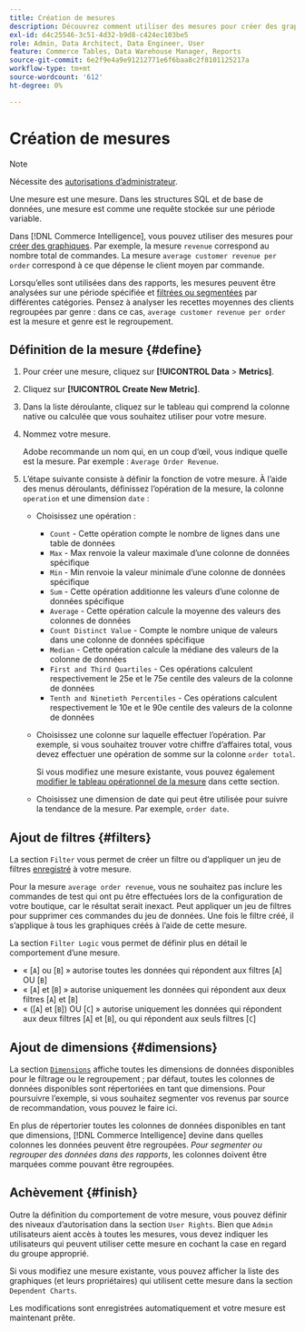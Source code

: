 ```yaml
---
title: Création de mesures
description: Découvrez comment utiliser des mesures pour créer des graphiques.
exl-id: d4c25546-3c51-4d32-b9d8-c424ec103be5
role: Admin, Data Architect, Data Engineer, User
feature: Commerce Tables, Data Warehouse Manager, Reports
source-git-commit: 6e2f9e4a9e91212771e6f6baa8c2f8101125217a
workflow-type: tm+mt
source-wordcount: '612'
ht-degree: 0%

---
```


# Création de mesures

>[!NOTE]
>
>Nécessite des [autorisations d’administrateur](../../administrator/user-management/user-management.md).

Une mesure est une mesure. Dans les structures SQL et de base de données, une mesure est comme une requête stockée sur une période variable.

Dans [!DNL Commerce Intelligence], vous pouvez utiliser des mesures pour [créer des graphiques](../../data-user/reports/ess-rpt-build-visual.md). Par exemple, la mesure `revenue` correspond au nombre total de commandes. La mesure `average customer revenue per order` correspond à ce que dépense le client moyen par commande.

Lorsqu’elles sont utilisées dans des rapports, les mesures peuvent être analysées sur une période spécifiée et [filtrées ou segmentées](../../best-practices/segment-filter.md) par différentes catégories. Pensez à analyser les recettes moyennes des clients regroupées par genre : dans ce cas, `average customer revenue per order` est la mesure et genre est le regroupement.

## Définition de la mesure {#define}

1. Pour créer une mesure, cliquez sur **[!UICONTROL Data** > **Metrics]**.

1. Cliquez sur **[!UICONTROL Create New Metric]**.

1. Dans la liste déroulante, cliquez sur le tableau qui comprend la colonne native ou calculée que vous souhaitez utiliser pour votre mesure.

1. Nommez votre mesure.

   Adobe recommande un nom qui, en un coup d’œil, vous indique quelle est la mesure. Par exemple : `Average Order Revenue`.

1. L’étape suivante consiste à définir la fonction de votre mesure. À l’aide des menus déroulants, définissez l’opération de la mesure, la colonne `operation` et une dimension `date` :

   * Choisissez une opération :
      * `Count` - Cette opération compte le nombre de lignes dans une table de données
      * `Max` - Max renvoie la valeur maximale d’une colonne de données spécifique
      * `Min` - Min renvoie la valeur minimale d’une colonne de données spécifique
      * `Sum` - Cette opération additionne les valeurs d’une colonne de données spécifique
      * `Average` - Cette opération calcule la moyenne des valeurs des colonnes de données
      * `Count Distinct Value` - Compte le nombre unique de valeurs dans une colonne de données spécifique
      * `Median` - Cette opération calcule la médiane des valeurs de la colonne de données
      * `First and Third Quartiles` - Ces opérations calculent respectivement le 25e et le 75e centile des valeurs de la colonne de données
      * `Tenth and Ninetieth Percentiles` - Ces opérations calculent respectivement le 10e et le 90e centile des valeurs de la colonne de données

   * Choisissez une colonne sur laquelle effectuer l’opération. Par exemple, si vous souhaitez trouver votre chiffre d’affaires total, vous devez effectuer une opération de somme sur la colonne `order total`.

     Si vous modifiez une mesure existante, vous pouvez également [modifier le tableau opérationnel de la mesure](../../data-analyst/data-warehouse-mgr/change-metric-op-table.md) dans cette section.

   * Choisissez une dimension de date qui peut être utilisée pour suivre la tendance de la mesure. Par exemple, `order date`.

## Ajout de filtres {#filters}

La section `Filter` vous permet de créer un filtre ou d’appliquer un jeu de filtres [enregistré](../../data-user/reports/ess-manage-data-filters.md) à votre mesure.

Pour la mesure `average order revenue`, vous ne souhaitez pas inclure les commandes de test qui ont pu être effectuées lors de la configuration de votre boutique, car le résultat serait inexact. Peut appliquer un jeu de filtres pour supprimer ces commandes du jeu de données. Une fois le filtre créé, il s’applique à tous les graphiques créés à l’aide de cette mesure.

La section `Filter Logic` vous permet de définir plus en détail le comportement d’une mesure.

* « \[`A`\] ou \[`B`\] » autorise toutes les données qui répondent aux filtres \[`A`\] OU \[`B`\]
* « \[`A`\] et \[`B`\] » autorise uniquement les données qui répondent aux deux filtres \[`A`\] et \[`B`\]
* « (\[`A`\] et \[`B`\]) OU \[`C`\] » autorise uniquement les données qui répondent aux deux filtres \[`A`\] et \[`B`\], ou qui répondent aux seuls filtres \[`C`\]

## Ajout de dimensions {#dimensions}

La section [`Dimensions`](../../data-analyst/data-warehouse-mgr/manage-data-dimensions-metrics.md) affiche toutes les dimensions de données disponibles pour le filtrage ou le regroupement ; par défaut, toutes les colonnes de données disponibles sont répertoriées en tant que dimensions. Pour poursuivre l’exemple, si vous souhaitez segmenter vos revenus par source de recommandation, vous pouvez le faire ici.

En plus de répertorier toutes les colonnes de données disponibles en tant que dimensions, [!DNL Commerce Intelligence] devine dans quelles colonnes les données peuvent être regroupées. *Pour segmenter ou regrouper des données dans des rapports*, les colonnes doivent être marquées comme pouvant être regroupées.

## Achèvement {#finish}

Outre la définition du comportement de votre mesure, vous pouvez définir des niveaux d’autorisation dans la section `User Rights`. Bien que `Admin` utilisateurs aient accès à toutes les mesures, vous devez indiquer les utilisateurs qui peuvent utiliser cette mesure en cochant la case en regard du groupe approprié.

Si vous modifiez une mesure existante, vous pouvez afficher la liste des graphiques (et leurs propriétaires) qui utilisent cette mesure dans la section `Dependent Charts`.

Les modifications sont enregistrées automatiquement et votre mesure est maintenant prête.
